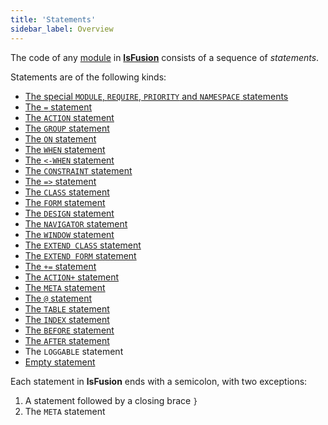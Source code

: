 ```yaml
---
title: 'Statements'
sidebar_label: Overview
---
```


The code of any [module](Modules.md) in **[lsFusion](Language.md)** consists of a sequence of *statements*.

Statements are of the following kinds:

-   [The special `MODULE`, `REQUIRE`, `PRIORITY` and `NAMESPACE` statements](Module_header.md)
-   [The `=` statement](Instruction_=.md)
-   [The `ACTION` statement](ACTION_instruction.md)
-   [The `GROUP` statement](GROUP_instruction.md)
-   [The `ON` statement](ON_instruction.md)
-   [The `WHEN` statement](WHEN_instruction.md)
-   [The `<-WHEN` statement](Instruction_-_WHEN.md)
-   [The `CONSTRAINT` statement](CONSTRAINT_instruction.md)
-   [The `=>` statement](Instruction=_.md)
-   [The `CLASS` statement](CLASS_instruction.md)
-   [The `FORM` statement](FORM_instruction.md)
-   [The `DESIGN` statement](DESIGN_instruction.md)
-   [The `NAVIGATOR` statement](NAVIGATOR_instruction.md)
-   [The `WINDOW` statement](WINDOW_instruction.md)
-   [The `EXTEND CLASS` statement](EXTEND_CLASS_instruction.md)
-   [The `EXTEND FORM` statement](EXTEND_FORM_instruction.md)
-   [The `+=` statement](Instruction_+=.md) 
-   [The `ACTION+` statement](ACTION+_instruction.md)
-   [The `META` statement](META_instruction.md)
-   [The `@` statement](Instruction_.md)
-   [The `TABLE` statement](TABLE_instruction.md)
-   [The `INDEX` statement](INDEX_instruction.md)
-   [The `BEFORE` statement](BEFORE_instruction.md)
-   [The `AFTER` statement](AFTER_instruction.md)
-   The `LOGGABLE` statement
-   [Empty statement](Empty_instruction.md)

Each statement in **lsFusion** ends with a semicolon, with two exceptions:

1.  A statement followed by a closing brace `}`
2.  The `META` statement
